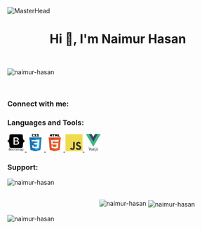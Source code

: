 ![MasterHead](https://i.pinimg.com/originals/2f/f4/28/2ff428006f3ade5f10beac69372062ab.gif)
<h1 align="center">Hi 👋, I'm Naimur Hasan</h1>
<img src="https://cdn.dribbble.com/users/1732368/screenshots/6553872/web_developer.gif" alt="">
<p align="left"> <img src="https://komarev.com/ghpvc/?username=naimur-hasan&label=Profile%20views&color=0e75b6&style=flat" alt="naimur-hasan" /> </p>

<p align="left"> <a href="https://twitter.com/" target="blank"><img src="https://img.shields.io/twitter/follow/?logo=twitter&style=for-the-badge" alt="" /></a> </p>

<h3 align="left">Connect with me:</h3>
<p align="left">
</p>

<h3 align="left">Languages and Tools:</h3>
<p align="left"> <a href="https://getbootstrap.com" target="_blank" rel="noreferrer"> <img src="https://raw.githubusercontent.com/devicons/devicon/master/icons/bootstrap/bootstrap-plain-wordmark.svg" alt="bootstrap" width="40" height="40"/> </a> <a href="https://www.w3schools.com/css/" target="_blank" rel="noreferrer"> <img src="https://raw.githubusercontent.com/devicons/devicon/master/icons/css3/css3-original-wordmark.svg" alt="css3" width="40" height="40"/> </a> <a href="https://www.w3.org/html/" target="_blank" rel="noreferrer"> <img src="https://raw.githubusercontent.com/devicons/devicon/master/icons/html5/html5-original-wordmark.svg" alt="html5" width="40" height="40"/> </a> <a href="https://developer.mozilla.org/en-US/docs/Web/JavaScript" target="_blank" rel="noreferrer"> <img src="https://raw.githubusercontent.com/devicons/devicon/master/icons/javascript/javascript-original.svg" alt="javascript" width="40" height="40"/> </a> <a href="https://vuejs.org/" target="_blank" rel="noreferrer"> <img src="https://raw.githubusercontent.com/devicons/devicon/master/icons/vuejs/vuejs-original-wordmark.svg" alt="vuejs" width="40" height="40"/> </a> </p>

<h3 align="left">Support:</h3>
<p><a href="https://www.buymeacoffee.com/naimur-hasan"> <img align="left" src="https://cdn.buymeacoffee.com/buttons/v2/default-yellow.png" height="50" width="210" alt="naimur-hasan" /></a></p><br><br>

<p><img align="left" src="https://github-readme-stats.vercel.app/api/top-langs?username=naimur-hasan&show_icons=true&locale=en&layout=compact" alt="naimur-hasan" /></p>

<p>&nbsp;<img align="center" src="https://github-readme-stats.vercel.app/api?username=naimur-hasan&show_icons=true&locale=en" alt="naimur-hasan" /></p>

<p><img align="center" src="https://github-readme-streak-stats.herokuapp.com/?user=naimur-hasan&" alt="naimur-hasan" /></p>
